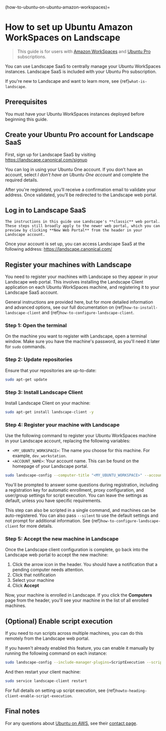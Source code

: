 (how-to-ubuntu-on-ubuntu-amazon-workspaces)=
# How to set up Ubuntu Amazon WorkSpaces on Landscape

> This guide is for users with [Amazon WorkSpaces](https://docs.aws.amazon.com/workspaces/) and [Ubuntu Pro](https://documentation.ubuntu.com/pro/) subscriptions.

You can use Landscape SaaS to centrally manage your Ubuntu WorkSpaces instances. Landscape SaaS is included with your Ubuntu Pro subscription.

If you're new to Landscape and want to learn more, see {ref}`what-is-landscape`.

## Prerequisites

You must have your Ubuntu WorkSpaces instances deployed before beginning this guide.

## Create your Ubuntu Pro account for Landscape SaaS

First, sign up for Landscape SaaS by visiting https://landscape.canonical.com/signup

You can log in using your Ubuntu One account. If you don’t have an account, select *I don’t have an Ubuntu One account* and complete the required details.

After you're registered, you’ll receive a confirmation email to validate your address. Once validated, you’ll be redirected to the Landscape web portal.

## Log in to Landscape SaaS

```{note}
The instructions in this guide use Landscape's **classic** web portal. These steps still broadly apply to the newer web portal, which you can preview by clicking **New Web Portal** from the header in your Landscape account.
```

Once your account is set up, you can access Landscape SaaS at the following address: https://landscape.canonical.com/

## Register your machines with Landscape

You need to register your machines with Landscape so they appear in your Landscape web portal. This involves installing the Landscape Client application on each Ubuntu WorkSpaces machine, and registering it to your Landscape SaaS account.

General instructions are provided here, but for more detailed information and advanced options, see our full documentation on {ref}`how-to-install-landscape-client` and {ref}`how-to-configure-landscape-client`.

### Step 1: Open the terminal

On the machine you want to register with Landscape, open a terminal window. Make sure you have the machine's password, as you'll need it later for `sudo` commands.

### Step 2: Update repositories

Ensure that your repositories are up-to-date:

```bash
sudo apt-get update
```

### Step 3: Install Landscape Client

Install Landscape Client on your machine:

```bash
sudo apt-get install landscape-client -y
```

### Step 4: Register your machine with Landscape

Use the following command to register your Ubuntu WorkSpaces machine in your Landscape account, replacing the following variables:

- `<MY_UBUNTU_WORKSPACE>`: The name you choose for this machine. For example, `dev_workstation`.
- `<ACCOUNT_NAME>`: Your account name. This can be found on the homepage of your Landscape portal.

```bash
sudo landscape-config --computer-title "<MY_UBUNTU_WORKSPACE>" --account-name "<ACCOUNT_NAME>"
```

You'll be prompted to answer some questions during registration, including a registration key for automatic enrollment, proxy configuration, and user/group settings for script execution. You can leave the settings as default, unless you have specific requirements.

This step can also be scripted in a single command, and machines can be auto-registered. You can also pass `--silent` to use the default settings and not prompt for additional information. See {ref}`how-to-configure-landscape-client` for more details.

### Step 5: Accept the new machine in Landscape

Once the Landscape client configuration is complete, go back into the Landscape web portal to accept the new machine:

1. Click the arrow icon in the header. You should have a notification that a pending computer needs attention.
1. Click that notification
1. Select your machine
1. Click **Accept**

Now, your machine is enrolled in Landscape. If you click the **Computers** page from the header, you'll see your machine in the list of all enrolled machines.

## (Optional) Enable script execution

If you need to run scripts across multiple machines, you can do this remotely from the Landscape web portal.

If you haven't already enabled this feature, you can enable it manually by running the following command on each instance:

```bash
sudo landscape-config --include-manager-plugins=ScriptExecution --script-users=root,landscape,nobody
```

And then restart your client machine:

```bash
sudo service landscape-client restart
```

For full details on setting up script execution, see {ref}`howto-heading-client-enable-script-execution`.

## Final notes

For any questions about [Ubuntu on AWS](https://documentation.ubuntu.com/aws/), see their [contact page](https://ubuntu.com/aws#get-in-touch).